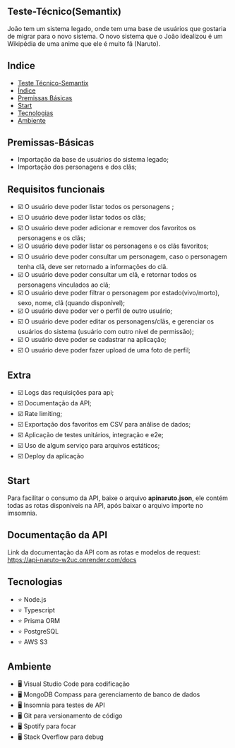 ## Teste-Técnico(Semantix)

João tem um sistema legado, onde tem uma base de usuários que gostaria de migrar para o novo sistema. O novo sistema que o João idealizou é um Wikipédia de uma anime que ele é muito fã (Naruto).

## Indice

- [Teste Técnico-Semantix](<#Teste-Técnico(Semantix)>)
- [Índice](#indice)
- [Premissas Básicas](#premissas-básicas)
- [Start](#start)
- [Tecnologias](#tecnologias)
- [Ambiente](#ambiente)

## Premissas-Básicas

- Importação da base de usuários do sistema legado;
- Importação dos personagens e dos clãs;

## Requisitos funcionais

- :ballot_box_with_check: O usuário deve poder listar todos os personagens ;
- :ballot_box_with_check: O usuário deve poder listar todos os clãs;
- :ballot_box_with_check: O usuário deve poder adicionar e remover dos favoritos os personagens e os clãs;
- :ballot_box_with_check: O usuário deve poder listar os personagens e os clãs favoritos;
- :ballot_box_with_check: O usuário deve poder consultar um personagem, caso o personagem tenha clã, deve ser retornado a informações do clã.
- :ballot_box_with_check: O usuário deve poder consultar um clã, e retornar todos os personagens vinculados ao clã;
- :ballot_box_with_check: O usuário deve poder filtrar o personagem por estado(vivo/morto), sexo, nome, clã (quando disponível);
- :ballot_box_with_check: O usuário deve poder ver o perfil de outro usuário;
- :ballot_box_with_check: O usuário deve poder editar os personagens/clãs, e gerenciar os usuários do sistema (usuário com outro nível de permissão);
- :ballot_box_with_check: O usuário deve poder se cadastrar na aplicação;
- :ballot_box_with_check: O usuário deve poder fazer upload de uma foto de perfil;

## Extra

- :ballot_box_with_check: Logs das requisições para api;
- :ballot_box_with_check: Documentação da API;
- :ballot_box_with_check: Rate limiting;
- :ballot_box_with_check: Exportação dos favoritos em CSV para análise de dados;
- :ballot_box_with_check: Aplicação de testes unitários, integração e e2e;
- :ballot_box_with_check: Uso de algum serviço para arquivos estáticos;
- :ballot_box_with_check: Deploy da aplicação

## Start

Para facilitar o consumo da API, baixe o arquivo **apinaruto.json**, ele contém todas as rotas disponiveis na API, após baixar o arquivo importe no imsomnia.

## Documentação da API

Link da documentação da API com as rotas e modelos de request:
https://api-naruto-w2uc.onrender.com/docs

## Tecnologias

- :star: Node.js
- :star: Typescript
- :star: Prisma ORM
- :star: PostgreSQL
- :star: AWS S3

## Ambiente

- :desktop_computer: Visual Studio Code para codificação
- :desktop_computer: MongoDB Compass para gerenciamento de banco de dados
- :desktop_computer: Insomnia para testes de API
- :desktop_computer: Git para versionamento de código
- :desktop_computer: Spotify para focar
- :desktop_computer: Stack Overflow para debug
